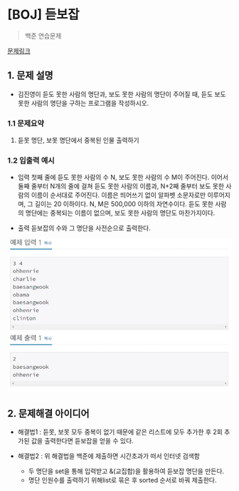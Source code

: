 # [BOJ] 듣보잡

> 백준 연습문제

[문제링크](https://www.acmicpc.net/problem/1764)

## 1. 문제 설명
- 김진영이 듣도 못한 사람의 명단과, 보도 못한 사람의 명단이 주어질 때, 듣도 보도 못한 사람의 명단을 구하는 프로그램을 작성하시오.


### 1.1 문제요약

1. 듣못 명단, 보못 명단에서 중복된 인물 출력하기


### 1.2 입출력 예시

- 입력
  첫째 줄에 듣도 못한 사람의 수 N, 보도 못한 사람의 수 M이 주어진다. 이어서 둘째 줄부터 N개의 줄에 걸쳐 듣도 못한 사람의 이름과, N+2째 줄부터 보도 못한 사람의 이름이 순서대로 주어진다. 이름은 띄어쓰기 없이 알파벳 소문자로만 이루어지며, 그 길이는 20 이하이다. N, M은 500,000 이하의 자연수이다.
  듣도 못한 사람의 명단에는 중복되는 이름이 없으며, 보도 못한 사람의 명단도 마찬가지이다.
  
- 출력
  듣보잡의 수와 그 명단을 사전순으로 출력한다.

<img src='입출력 예시.jpg'>

## 2. 문제해결 아이디어
- 해결법1 : 듣못, 보못 모두 중복이 없기 때문에 같은 리스트에 모두 추가한 후 2회 추가된 값을 출력한다면 듣보잡을 얻을 수 있다.
  
- 해결법2 : 위 해결법을 백준에 제출하면 시간초과가 떠서 인터넷 검색함
  - 두 명단을 set을 통해 입력받고 &(교집합)을 활용하여 듣보잡 명단을 만든다.
  - 명단 인원수를 출력하기 위해list로 묶은 후 sorted 순서로 바꿔 제출한다.


